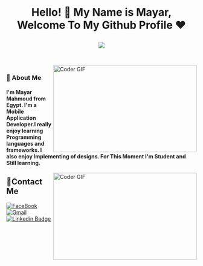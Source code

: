 <h1 align="center">Hello! 👋 <!-- <img src="https://raw.githubusercontent.com/MartinHeinz/MartinHeinz/master/wave.gif" width="25px"> --> My Name is Mayar, Welcome To My Github Profile ♥
<p align="center">
  <img src="https://readme-typing-svg.demolab.com/?lines=+{وَ+قُلْ+رَبِّ+زِدْنِي+عِلْماً}+قال+تعالى" style="color:black" />
</p>
</h1>

<!-- # Hello! <img src="https://raw.githubusercontent.com/MartinHeinz/MartinHeinz/master/wave.gif" width="30px"> My Name is Amr, Welcome To My Github Profile ♥  -->
<!-- <img src="https://github.com/Govindv7555/Govindv7555/blob/main/49e76e0596857673c5c80c85b84394c1.gif" width=1000px height=95px> -->

<br/>

<img align="right" src="https://media.giphy.com/media/SWoSkN6DxTszqIKEqv/giphy.gif" alt="Coder GIF" width="380" height="230">

<h3>🚀 About Me</h3> 
<h4> I'm Mayar Mahmoud from Egypt. I'm a Mobile Application Developer.I really enjoy learning Programming languages and frameworks.  I also enjoy Implementing of designs. For This Moment I'm Student and Still learning. </h4>
<img align="right" src="https://media.giphy.com/media/SWoSkN6DxTszqIKEqv/giphy.gif" alt="Coder GIF" width="380" height="230">



## 🔗Contact Me
[![FaceBook](https://img.shields.io/badge/FaceBook-385490?style=for-the-badge&logo=FaceBook&logoColor=white)](https://www.facebook.com/mayar.mahmoud.10236/)
[![Gmail](https://img.shields.io/badge/-Gmail-c14438?style=flat-square&logo=Gmail&logoColor=white&link=mailto:mahmoudmayar251@gmail.com)](mailto:mahmoudmayar251@gmail.com)
[![Linkedin Badge](https://img.shields.io/badge/-LinkedIn-blue?style=flat-square&logo=Linkedin&logoColor=white&link=https://www.linkedin.com/in/mayar-mahmoud-01b05a265/)](https://www.linkedin.com/in/mayar-mahmoud-01b05a265/)



<!-- ### 🔗 Links
[![FaceBook](https://img.shields.io/badge/FaceBook-385490?style=for-the-badge&logo=FaceBook&logoColor=white)](https://www.facebook.com/mayar.mahmoud.10236/)
[![linkedin](https://img.shields.io/badge/linkedin-0a66c2?style=for-the-badge&logo=linkedin&logoColor=white)](https://www.linkedin.com/in/mayar-mahmoud-01b05a265/)
<a href="mailto:mahmoudmayar251@gmail.com"><img  src="https://img.shields.io/badge/Gmail-D14836?style=for-the-badge&logo=gmail&logoColor=white"></a> -->



<!-- ### Stats
[![Top Langs](https://github-readme-stats.vercel.app/api/top-langs/?username=AmrSayed74&layout=compact)](https://github.com/anuraghazra/github-readme-stats)
---
<br/>
-->

